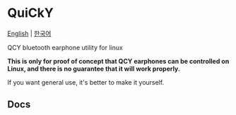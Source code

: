 # QuiCkY
[English](README.md) | [한국어](README.ko.md)

QCY bluetooth earphone utility for linux

**This is only for proof of concept that QCY earphones can be controlled on Linux, and there is no guarantee that it will work properly.**

If you want general use, it's better to make it yourself.

## Docs
